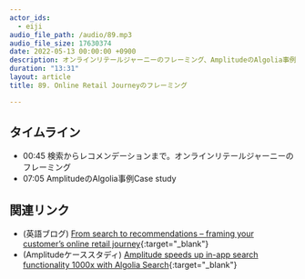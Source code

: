 ```yaml
---
actor_ids:
  - eiji
audio_file_path: /audio/89.mp3
audio_file_size: 17630374
date: 2022-05-13 00:00:00 +0900
description: オンラインリテールジャーニーのフレーミング、AmplitudeのAlgolia事例について話しました
duration: "13:31"
layout: article
title: 89. Online Retail Journeyのフレーミング

---
```


## タイムライン

- 00:45 検索からレコメンデーションまで。オンラインリテールジャーニーのフレーミング
- 07:05 AmplitudeのAlgolia事例Case study 

## 関連リンク

- (英語ブログ) [From search to recommendations – framing your customer’s online retail journey](https://www.algolia.com/blog/product/from-search-to-recommendations-framing-your-customers-online-retail-journey/){:target="_blank"}
- (Amplitudeケーススタディ) [Amplitude speeds up in-app search functionality 1000x with Algolia Search](https://resources.algolia.com/home/casestudy-amplitude){:target="_blank"}